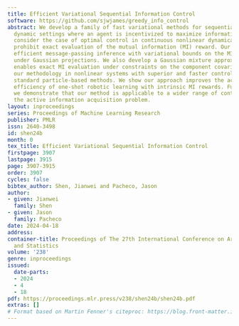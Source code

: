 ```yaml
---
title: Efficient Variational Sequential Information Control
software: https://github.com/sjwjames/greedy_info_control
abstract: We develop a family of fast variational methods for sequential control in
  dynamic settings where an agent is incentivized to maximize information gain. We
  consider the case of optimal control in continuous nonlinear dynamical systems that
  prohibit exact evaluation of the mutual information (MI) reward. Our approach couples
  efficient message-passing inference with variational bounds on the MI objective
  under Gaussian projections. We also develop a Gaussian mixture approximation that
  enables exact MI evaluation under constraints on the component covariances. We validate
  our methodology in nonlinear systems with superior and faster control compared to
  standard particle-based methods. We show our approach improves the accuracy and
  efficiency of one-shot robotic learning with intrinsic MI rewards. Furthermore,
  we demonstrate that our method is applicable to a wider range of contexts, e.g.,
  the active information acquisition problem.
layout: inproceedings
series: Proceedings of Machine Learning Research
publisher: PMLR
issn: 2640-3498
id: shen24b
month: 0
tex_title: Efficient Variational Sequential Information Control
firstpage: 3907
lastpage: 3915
page: 3907-3915
order: 3907
cycles: false
bibtex_author: Shen, Jianwei and Pacheco, Jason
author:
- given: Jianwei
  family: Shen
- given: Jason
  family: Pacheco
date: 2024-04-18
address:
container-title: Proceedings of The 27th International Conference on Artificial Intelligence
  and Statistics
volume: '238'
genre: inproceedings
issued:
  date-parts:
  - 2024
  - 4
  - 18
pdf: https://proceedings.mlr.press/v238/shen24b/shen24b.pdf
extras: []
# Format based on Martin Fenner's citeproc: https://blog.front-matter.io/posts/citeproc-yaml-for-bibliographies/
---
```

